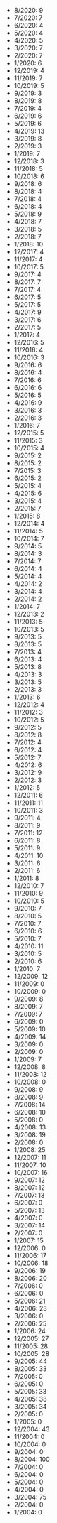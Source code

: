 *  8/2020: 9
*  7/2020: 7
*  6/2020: 4
*  5/2020: 4
*  4/2020: 5
*  3/2020: 7
*  2/2020: 7
*  1/2020: 6
*  12/2019: 4
*  11/2019: 7
*  10/2019: 5
*  9/2019: 3
*  8/2019: 8
*  7/2019: 4
*  6/2019: 6
*  5/2019: 6
*  4/2019: 13
*  3/2019: 8
*  2/2019: 3
*  1/2019: 7
*  12/2018: 3
*  11/2018: 5
*  10/2018: 6
*  9/2018: 6
*  8/2018: 4
*  7/2018: 4
*  6/2018: 4
*  5/2018: 9
*  4/2018: 7
*  3/2018: 5
*  2/2018: 7
*  1/2018: 10
*  12/2017: 4
*  11/2017: 4
*  10/2017: 5
*  9/2017: 4
*  8/2017: 7
*  7/2017: 4
*  6/2017: 5
*  5/2017: 5
*  4/2017: 9
*  3/2017: 6
*  2/2017: 5
*  1/2017: 4
*  12/2016: 5
*  11/2016: 4
*  10/2016: 3
*  9/2016: 6
*  8/2016: 4
*  7/2016: 6
*  6/2016: 6
*  5/2016: 5
*  4/2016: 9
*  3/2016: 3
*  2/2016: 3
*  1/2016: 7
*  12/2015: 5
*  11/2015: 3
*  10/2015: 4
*  9/2015: 2
*  8/2015: 2
*  7/2015: 3
*  6/2015: 2
*  5/2015: 4
*  4/2015: 6
*  3/2015: 4
*  2/2015: 7
*  1/2015: 8
*  12/2014: 4
*  11/2014: 5
*  10/2014: 7
*  9/2014: 5
*  8/2014: 3
*  7/2014: 7
*  6/2014: 4
*  5/2014: 4
*  4/2014: 2
*  3/2014: 4
*  2/2014: 2
*  1/2014: 7
*  12/2013: 2
*  11/2013: 5
*  10/2013: 5
*  9/2013: 5
*  8/2013: 5
*  7/2013: 4
*  6/2013: 4
*  5/2013: 8
*  4/2013: 3
*  3/2013: 5
*  2/2013: 3
*  1/2013: 6
*  12/2012: 4
*  11/2012: 3
*  10/2012: 5
*  9/2012: 5
*  8/2012: 8
*  7/2012: 4
*  6/2012: 4
*  5/2012: 7
*  4/2012: 6
*  3/2012: 9
*  2/2012: 3
*  1/2012: 5
*  12/2011: 6
*  11/2011: 11
*  10/2011: 3
*  9/2011: 4
*  8/2011: 9
*  7/2011: 12
*  6/2011: 8
*  5/2011: 9
*  4/2011: 10
*  3/2011: 6
*  2/2011: 6
*  1/2011: 8
*  12/2010: 7
*  11/2010: 9
*  10/2010: 5
*  9/2010: 7
*  8/2010: 5
*  7/2010: 7
*  6/2010: 6
*  5/2010: 7
*  4/2010: 11
*  3/2010: 5
*  2/2010: 6
*  1/2010: 7
*  12/2009: 12
*  11/2009: 0
*  10/2009: 0
*  9/2009: 8
*  8/2009: 7
*  7/2009: 7
*  6/2009: 0
*  5/2009: 10
*  4/2009: 14
*  3/2009: 0
*  2/2009: 0
*  1/2009: 7
*  12/2008: 8
*  11/2008: 12
*  10/2008: 0
*  9/2008: 9
*  8/2008: 9
*  7/2008: 14
*  6/2008: 10
*  5/2008: 0
*  4/2008: 13
*  3/2008: 19
*  2/2008: 0
*  1/2008: 25
*  12/2007: 11
*  11/2007: 10
*  10/2007: 16
*  9/2007: 12
*  8/2007: 12
*  7/2007: 13
*  6/2007: 0
*  5/2007: 13
*  4/2007: 0
*  3/2007: 14
*  2/2007: 0
*  1/2007: 15
*  12/2006: 0
*  11/2006: 17
*  10/2006: 18
*  9/2006: 19
*  8/2006: 20
*  7/2006: 0
*  6/2006: 0
*  5/2006: 21
*  4/2006: 23
*  3/2006: 0
*  2/2006: 25
*  1/2006: 24
*  12/2005: 27
*  11/2005: 28
*  10/2005: 28
*  9/2005: 44
*  8/2005: 33
*  7/2005: 0
*  6/2005: 0
*  5/2005: 33
*  4/2005: 38
*  3/2005: 34
*  2/2005: 0
*  1/2005: 0
*  12/2004: 43
*  11/2004: 0
*  10/2004: 0
*  9/2004: 0
*  8/2004: 100
*  7/2004: 0
*  6/2004: 0
*  5/2004: 0
*  4/2004: 0
*  3/2004: 75
*  2/2004: 0
*  1/2004: 0